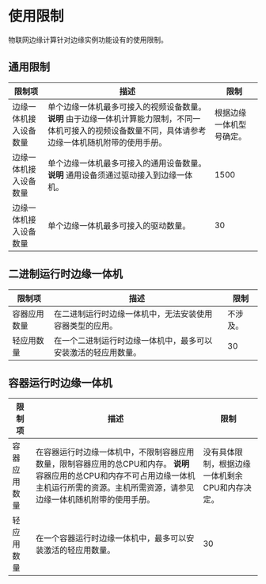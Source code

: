 使用限制 
=========================

物联网边缘计算针对边缘实例功能设有的使用限制。

通用限制 
-------------------------



|     限制项     |                                                描述                                                |      限制      |
|-------------|--------------------------------------------------------------------------------------------------|--------------|
| 边缘一体机接入设备数量 | 单个边缘一体机最多可接入的视频设备数量。 **说明** 由于边缘一体机计算能力限制，不同一体机可接入的视频设备数量不同，具体请参考边缘一体机随机附带的使用手册。 | 根据边缘一体机型号确定。 |
| 边缘一体机接入设备数量 | 单个边缘一体机最多可接入的通用设备数量。 **说明** 通用设备须通过驱动接入到边缘一体机。                                   | 1500         |
| 边缘一体机接入设备数量 | 单个边缘一体机最多可接入的驱动数量。                                                                               | 30           |



二进制运行时边缘一体机 
--------------------------------



|  限制项   |               描述                |  限制  |
|--------|---------------------------------|------|
| 容器应用数量 | 在二进制运行时边缘一体机中，无法安装使用容器类型的应用。    | 不涉及。 |
| 轻应用数量  | 在一个二进制运行时边缘一体机中，最多可以安装激活的轻应用数量。 | 30   |



**容器运行时边缘一体机** 
-----------------------------------



|  限制项   |                                                           描述                                                           |            限制             |
|--------|------------------------------------------------------------------------------------------------------------------------|---------------------------|
| 容器应用数量 | 在容器运行时边缘一体机中，不限制容器应用数量，限制容器应用的总CPU和内存。 **说明** 容器应用的总CPU和内存不可占用边缘一体机主机运行所需的资源。主机所需资源，请参见边缘一体机随机附带的使用手册。 | 没有具体限制，根据边缘一体机剩余CPU和内存决定。 |
| 轻应用数量  | 在一个容器运行时边缘一体机中，最多可以安装激活的轻应用数量。                                                                                         | 30                        |


